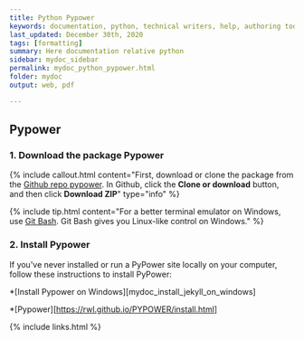 ```yaml
---
title: Python Pypower
keywords: documentation, python, technical writers, help, authoring tools, replacements
last_updated: December 30th, 2020
tags: [formatting]
summary: Here documentation relative python
sidebar: mydoc_sidebar
permalink: mydoc_python_pypower.html
folder: mydoc
output: web, pdf

---
```


## Pypower

### 1. Download the package Pypower

{% include callout.html content="First, download or clone the package from the [Github repo pypower](https://rwl.github.io/PYPOWER/). In Github, click the **Clone or download** button, and then click **Download ZIP**" type="info" %}

{% include tip.html content="For a better terminal emulator on Windows, use [Git Bash](https://git-for-windows.github.io/). Git Bash gives you Linux-like control on Windows." %}

### 2. Install Pypower

If you've never installed or run a PyPower site locally on your computer, follow these instructions to install PyPower:

*[Install Pypower on Windows][mydoc_install_jekyll_on_windows]

*[Pypower][https://rwl.github.io/PYPOWER/install.html]

{% include links.html %}
